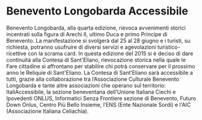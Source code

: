 # Benevento Longobarda Accessibile

Benevento Longobarda, alla quarta edizione, rievoca avvenimenti storici incentrati sulla figura di Arechi II, ultimo Duca e primo Principe di Benevento. La manifestazione si svolgerà dal 25 al 28 giugno e i turisti, su richiesta, potranno usufruire di diversi servizi e agevolazioni turistico-ricettive con la scrama card.
In questa edizione del 2015 si è deciso di dare continuità alla Contesa di Sant'Eliano, rievocazione storica nella quale le Fare cittadine si affrontano per stabilire chi potrà conservare per il prossimo anno le Reliquie di Sant'Eliano.
La Contesa di Sant’Eliano sarà accessibile a tutti, grazie alla collaborazione tra l’Associazione Culturale Benevento Longobarda e tante altre associazioni che operano sul territorio: ItaliAccessibile, la sezione beneventana dell’Unione Italiana Ciechi e Ipovedenti ONLUS, Informatici Senza Frontiere sezione di Benevento, Futuro Down Onlus, Centro Più Bello Insieme, l’ENS (Ente Nazionale Sordi) e l'AIC (Associazione Italiana Celiachia).
